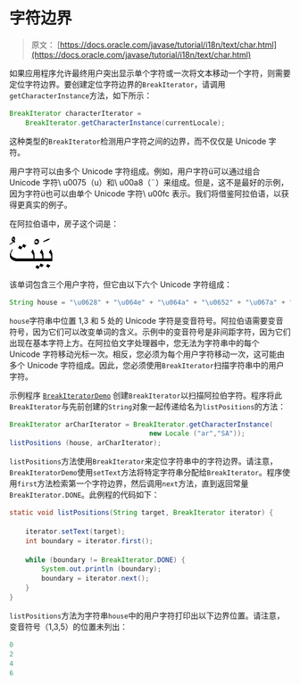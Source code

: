 # 字符边界

> 原文： [https://docs.oracle.com/javase/tutorial/i18n/text/char.html](https://docs.oracle.com/javase/tutorial/i18n/text/char.html)

如果应用程序允许最终用户突出显示单个字符或一次将文本移动一个字符，则需要定位字符边界。要创建定位字符边界的`BreakIterator`，请调用`getCharacterInstance`方法，如下所示：

```java
BreakIterator characterIterator =
    BreakIterator.getCharacterInstance(currentLocale);

```

这种类型的`BreakIterator`检测用户字符之间的边界，而不仅仅是 Unicode 字符。

用户字符可以由多个 Unicode 字符组成。例如，用户字符ü可以通过组合 Unicode 字符\ u0075（u）和\ u00a8（¨）来组成。但是，这不是最好的示例，因为字符ü也可以由单个 Unicode 字符\ u00fc 表示。我们将借鉴阿拉伯语，以获得更真实的例子。

在阿拉伯语中，房子这个词是：

![The Arabic pictograph for House](img/05d29e7f07961d1165abb4b3510e846a.jpg)

该单词包含三个用户字符，但它由以下六个 Unicode 字符组成：

```java
String house = "\u0628" + "\u064e" + "\u064a" + "\u0652" + "\u067a" + "\u064f";

```

`house`字符串中位置 1,3 和 5 处的 Unicode 字符是变音符号。阿拉伯语需要变音符号，因为它们可以改变单词的含义。示例中的变音符号是非间距字符，因为它们出现在基本字符上方。在阿拉伯文字处理器中，您无法为字符串中的每个 Unicode 字符移动光标一次。相反，您必须为每个用户字符移动一次，这可能由多个 Unicode 字符组成。因此，您必须使用`BreakIterator`扫描字符串中的用户字符。

示例程序 [`BreakIteratorDemo`](examples/BreakIteratorDemo.java) 创建`BreakIterator`以扫描阿拉伯字符。程序将此`BreakIterator`与先前创建的`String`对象一起传递给名为`listPositions`的方法：

```java
BreakIterator arCharIterator = BreakIterator.getCharacterInstance(
                                   new Locale ("ar","SA"));
listPositions (house, arCharIterator);

```

`listPositions`方法使用`BreakIterator`来定位字符串中的字符边界。请注意，`BreakIteratorDemo`使用`setText`方法将特定字符串分配给`BreakIterator`。程序使用`first`方法检索第一个字符边界，然后调用`next`方法，直到返回常量`BreakIterator.DONE`。此例程的代码如下：

```java
static void listPositions(String target, BreakIterator iterator) {

    iterator.setText(target);
    int boundary = iterator.first();

    while (boundary != BreakIterator.DONE) {
        System.out.println (boundary);
        boundary = iterator.next();
    }
}

```

`listPositions`方法为字符串`house`中的用户字符打印出以下边界位置。请注意，变音符号（1,3,5）的位置未列出：

```java
0
2
4
6

```